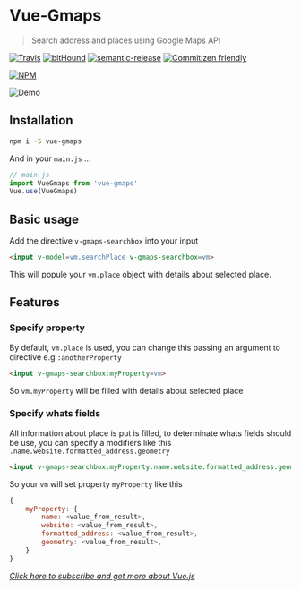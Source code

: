 # Vue-Gmaps
> Search address and places using Google Maps API

[![Travis](https://img.shields.io/travis/Ridermansb/vue-gmaps.svg?maxAge=2592000?style=flat-square)](https://travis-ci.org/Ridermansb/vue-gmaps)
[![bitHound](https://img.shields.io/bithound/dependencies/github/ridermansb/vue-gmaps.svg?maxAge=2592000?style=flat-square)](https://www.bithound.io/github/Ridermansb/vue-gmaps) [![semantic-release](https://img.shields.io/badge/%20%20%F0%9F%93%A6%F0%9F%9A%80-semantic--release-e10079.svg?style=flat-square)](https://github.com/semantic-release/semantic-release) [![Commitizen friendly](https://img.shields.io/badge/commitizen-friendly-brightgreen.svg)](http://commitizen.github.io/cz-cli/)    

[![NPM](https://nodei.co/npm/vue-gmaps.png?downloads=true&stars=true)](https://nodei.co/npm/vue-gmaps?downloads=true&stars=true)

![Demo](https://storage.jumpshare.com/preview/sTP7oUISziGbL7jh33bIAuzty0-zPbRcS4rOWMgMoEd466NEpHbB0LsRdtU8xqcnafMFPIdyJz0aD49hDSg9sd0Iq-_ZMIwlJNqsu6s4bO0F1kR3dMUjedqC16uBUu85)

## Installation

```bash
npm i -S vue-gmaps
```

And in your `main.js` ...

```javascript
// main.js
import VueGmaps from 'vue-gmaps'
Vue.use(VueGmaps)
```
## Basic usage

Add the directive `v-gmaps-searchbox` into your input

```html
<input v-model=vm.searchPlace v-gmaps-searchbox=vm>
```

This will popule your `vm.place` object with details about selected place.

## Features

### Specify property

By default, `vm.place` is used, you can change this passing an argument to directive e.g `:anotherProperty`

```html
<input v-gmaps-searchbox:myProperty=vm>
```

So `vm.myProperty` will be filled with details about selected place

### Specify whats fields

All information about place is put is filled, to determinate whats fields should be use, you can specify a modifiers like this `.name.website.formatted_address.geometry`

```html
<input v-gmaps-searchbox:myProperty.name.website.formatted_address.geometry=vm>
```

So your `vm` will set property `myProperty` like this

```javascript
{
    myProperty: {
        name: <value_from_result>,
        website: <value_from_result>,
        formatted_address: <value_from_result>,
        geometry: <value_from_result>,
    }
}
```
*[Click here to subscribe and get more about Vue.js][0]*

[0]: https://www.getrevue.co/profile/ridermansb
